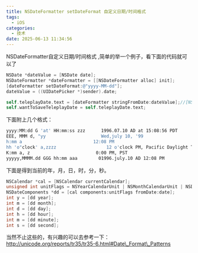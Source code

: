 ```yaml
---
title: NSDateFormatter setDateFormat 自定义日期/时间格式
tags:
  - iOS
categories:
  - 技术
date: 2025-06-13 11:34:56
---
```


NSDateFormatter自定义日期/时间格式 ,简单的举一个例子，看下面的代码就可以了

```objectivec
NSDate *dateValue = [NSDate date];
NSDateFormatter *dateFormatter = [[NSDateFormatter alloc] init];
[dateFormatter setDateFormat:@"yyyy-MM-dd"];
dateValue = ((UIDatePicker *)sender).date;

self.teleplayDate.text = [dateFormatter stringFromDate:dateValue];//[NSString stringWithFormat:@"%@",dateValue];
self.wantToSaveTeleplayDate = self.teleplayDate.text;
```

下面附上几个格式：

```bash
yyyy:MM:dd G 'at' HH:mm:ss zzz      1996.07.10 AD at 15:08:56 PDT  
EEE, MMM d, "yy                     Wed,july 10, '99  
h:mm a                           12:08 PM  
hh 'o"clock' a,zzzz                   12 o'clock PM, Pacific Daylight Time  
K:mm a, z                         0:00 PM, PST  
yyyyy,MMMM.dd GGG hh:mm aaa        01996.july.10 AD 12:08 PM  
```
  
下面是得到当前的年，月，日，时，分，秒。  

```objectivec
NSCalendar *cal = [NSCalendar currentCalendar];  
unsigned int unitFlags = NSYearCalendarUnit | NSMonthCalendarUnit | NSDayCalendarUnit | NSHourCalendarUnit | NSMinuteCalendarUnit | NSSecondCalendarUnit;  
NSDateComponents *dd = [cal components:unitFlags fromDate:date];  
int y = [dd year];  
int m = [dd month];  
int d = [dd day];  
int h = [dd hour];  
int m = [dd minute];  
int s = [dd second];
```

当然不止这些的，有兴趣的可以去参考一下：http://unicode.org/reports/tr35/tr35-6.html#Date\_Format\_Patterns
